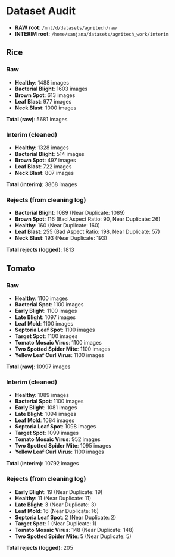 # Dataset Audit

- **RAW root**: `/mnt/d/datasets/agritech/raw`
- **INTERIM root**: `/home/sanjana/datasets/agritech_work/interim`

## Rice

### Raw
- **Healthy**: 1488 images
- **Bacterial Blight**: 1603 images
- **Brown Spot**: 613 images
- **Leaf Blast**: 977 images
- **Neck Blast**: 1000 images

**Total (raw)**: 5681 images

### Interim (cleaned)
- **Healthy**: 1328 images
- **Bacterial Blight**: 514 images
- **Brown Spot**: 497 images
- **Leaf Blast**: 722 images
- **Neck Blast**: 807 images

**Total (interim)**: 3868 images

### Rejects (from cleaning log)
- **Bacterial Blight**: 1089 (Near Duplicate: 1089)
- **Brown Spot**: 116 (Bad Aspect Ratio: 90, Near Duplicate: 26)
- **Healthy**: 160 (Near Duplicate: 160)
- **Leaf Blast**: 255 (Bad Aspect Ratio: 198, Near Duplicate: 57)
- **Neck Blast**: 193 (Near Duplicate: 193)

**Total rejects (logged)**: 1813


## Tomato

### Raw
- **Healthy**: 1100 images
- **Bacterial Spot**: 1100 images
- **Early Blight**: 1100 images
- **Late Blight**: 1097 images
- **Leaf Mold**: 1100 images
- **Septoria Leaf Spot**: 1100 images
- **Target Spot**: 1100 images
- **Tomato Mosaic Virus**: 1100 images
- **Two Spotted Spider Mite**: 1100 images
- **Yellow Leaf Curl Virus**: 1100 images

**Total (raw)**: 10997 images

### Interim (cleaned)
- **Healthy**: 1089 images
- **Bacterial Spot**: 1100 images
- **Early Blight**: 1081 images
- **Late Blight**: 1094 images
- **Leaf Mold**: 1084 images
- **Septoria Leaf Spot**: 1098 images
- **Target Spot**: 1099 images
- **Tomato Mosaic Virus**: 952 images
- **Two Spotted Spider Mite**: 1095 images
- **Yellow Leaf Curl Virus**: 1100 images

**Total (interim)**: 10792 images

### Rejects (from cleaning log)
- **Early Blight**: 19 (Near Duplicate: 19)
- **Healthy**: 11 (Near Duplicate: 11)
- **Late Blight**: 3 (Near Duplicate: 3)
- **Leaf Mold**: 16 (Near Duplicate: 16)
- **Septoria Leaf Spot**: 2 (Near Duplicate: 2)
- **Target Spot**: 1 (Near Duplicate: 1)
- **Tomato Mosaic Virus**: 148 (Near Duplicate: 148)
- **Two Spotted Spider Mite**: 5 (Near Duplicate: 5)

**Total rejects (logged)**: 205


